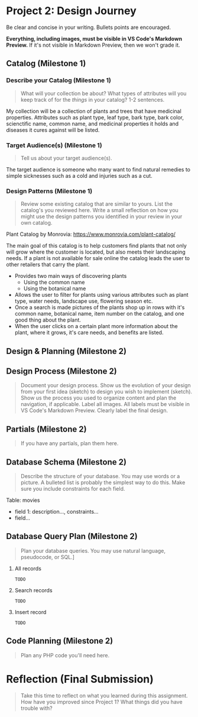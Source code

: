# Project 2: Design Journey

Be clear and concise in your writing. Bullets points are encouraged.

**Everything, including images, must be visible in VS Code's Markdown Preview.** If it's not visible in Markdown Preview, then we won't grade it.

## Catalog (Milestone 1)

### Describe your Catalog (Milestone 1)
> What will your collection be about? What types of attributes will you keep track of for the *things* in your catalog? 1-2 sentences.

My collection will be a collection of plants and trees that have medicinal properties. Attributes such as plant type, leaf type, bark type, bark color, scienctific name, common name, and medicinal properties it holds and diseases it cures against will be listed.


### Target Audience(s) (Milestone 1)
> Tell us about your target audience(s).

The target audience is someone who many want to find natural remedies to simple sicknesses such as a cold and injuries such as a cut.


### Design Patterns (Milestone 1)
> Review some existing catalog that are similar to yours. List the catalog's you reviewed here. Write a small reflection on how you might use the design patterns you identified in your review in your own catalog.

Plant Catalog by Monrovia: https://www.monrovia.com/plant-catalog/

The main goal of this catalog is to help customers find plants that not only will grow where the customer is located, but also meets their landscaping needs. If a plant is not available for sale online the catalog leads the user to other retailers that carry the plant.

* Provides two main ways of discovering plants
    + Using the common name
    + Using the botanical name
* Allows the user to filter for plants using various attributes such as plant type, water needs, landscape use, flowering season etc.
* Once a search is made pictures of the plants shop up in rows with it's common name, botanical name, item number on the catalog, and one good thing about the plant.
* When the user clicks on a certain plant more information about the plant, where it grows, it's care needs, and benefits are listed.

## Design & Planning (Milestone 2)

## Design Process (Milestone 2)
> Document your design process. Show us the evolution of your design from your first idea (sketch) to design you wish to implement (sketch). Show us the process you used to organize content and plan the navigation, if applicable.
> Label all images. All labels must be visible in VS Code's Markdown Preview.
> Clearly label the final design.


## Partials (Milestone 2)
> If you have any partials, plan them here.


## Database Schema (Milestone 2)
> Describe the structure of your database. You may use words or a picture. A bulleted list is probably the simplest way to do this. Make sure you include constraints for each field.

Table: movies
- field 1: description..., constraints...
- field...


## Database Query Plan (Milestone 2)
> Plan your database queries. You may use natural language, pseudocode, or SQL.]

1. All records

    ```
    TODO
    ```

2. Search records

    ```
    TODO
    ```

3. Insert record

    ```
    TODO
    ```


## Code Planning (Milestone 2)
> Plan any PHP code you'll need here.


# Reflection (Final Submission)
> Take this time to reflect on what you learned during this assignment. How have you improved since Project 1? What things did you have trouble with?
